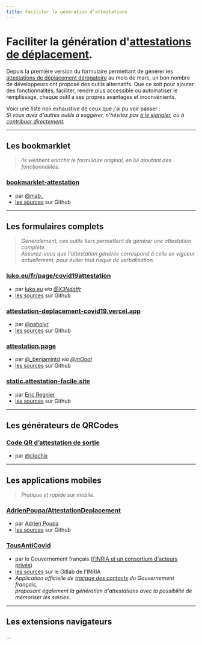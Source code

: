 ```yaml
---
title: Faciliter la génération d'attestations
---
```


# Faciliter la génération d'[attestations de déplacement][formulaire officiel].

Depuis la première version du formulaire permettant de générer les [attestations
de déplacement dérogatoire][formulaire officiel] au mois de mars, un bon nombre
de développeurs ont proposé des outils alternatifs. Que ce soit pour ajouter des
fonctionnalités, faciliter, rendre plus accessible ou automatiser le
remplissage, chaque outil a ses propres avantages et inconvénients.

Voici une liste non exhaustive de ceux que j'ai pu voir passer :  
*Si vous avez d'autres outils à suggérer, n'hésitez pas [à le signaler][@mab_],
ou à [contribuer directement][contribuer].*

----

## Les bookmarklet

> *Ils viennent enrichir le formulaire original, en lui ajoutant des
> fonctionnalités.*

### [bookmarklet-attestation](/simple)

- par [@mab_][@mab_]
- [les sources](https://github.com/mabhub/bookmarklet-attestation-deplacement/) sur Github

----

## Les formulaires complets

> *Généralement, ces outils tiers permettent de générer une attestation
> complète.*  
> *Assurez-vous que l'attestation générée correspond à celle en vigueur
> actuellement, pour éviter tout risque de verbalisation.*

### [luko.eu/fr/page/covid19attestation](https://www.luko.eu/fr/page/covid19attestation)

- par [luko.eu](https://twitter.com/getluko) *via [@X3Ndotfr](https://twitter.com/X3Ndotfr/status/1322859107209138177)*
- [les sources](https://github.com/GetLuko/Covid19-French-Auth) sur Github

### [attestation-deplacement-covid19.vercel.app](https://attestation-deplacement-covid19.vercel.app/)

- par [@naholyr](https://twitter.com/naholyr/status/1322184059766902792)
- [les sources](https://github.com/naholyr/attestation-deplacement-derogatoire-q4-2020) sur Github

### [attestation.page](https://attestation.page/)

- par [@_benjamintd](https://twitter.com/_benjamintd) *via [@mOoot](https://twitter.com/mOoot/status/1322505305540988931)*
- [les sources](https://github.com/benjamintd/attestation.page) sur Github

### [static.attestation-facile.site](https://static.attestation-facile.site/)

- par [Eric Regnier](https://github.com/eregnier)
- [les sources](https://github.com/eregnier/attestation-facile.site) sur Github

----

## Les générateurs de QRCodes

### [Code QR d’attestation de sortie](https://gist.github.com/clochix/93e0647486f9cd6dc6ee6232f841e1da)

- par [@clochix](https://twitter.com/clochix)

----

## Les applications mobiles

> *Pratique et rapide sur mobile.*

### [AdrienPoupa/AttestationDeplacement](https://github.com/AdrienPoupa/AttestationDeplacement)

- par [Adrien Poupa](https://github.com/AdrienPoupa)
- [les sources](https://github.com/AdrienPoupa/AttestationDeplacement) sur Github

### [TousAntiCovid](https://bonjour.tousanticovid.gouv.fr/)

- par le Gouvernement français ([l'INRIA et un consortium d'acteurs privés](https://fr.wikipedia.org/wiki/StopCovid#Organismes_impliqu%C3%A9s))
- [les sources](https://gitlab.inria.fr/stopcovid19) sur le Gitlab de l'INRIA
- *Application officielle de [traçage des contacts][contact tracing] du Gouvernement français,*  
  *proposant également la génération d'attestations avec la possibilité de mémoriser les saisies.*

----

## Les extensions navigateurs

…

[@mab_]: https://twitter.com/mab_

[contribuer]: https://github.com/mabhub/bookmarklet-attestation-deplacement/blob/main/src/md-pages/alternatives.md

[formulaire officiel]: https://media.interieur.gouv.fr/deplacement-covid-19

[contact tracing]: https://fr.wikipedia.org/wiki/Recherche_des_contacts
